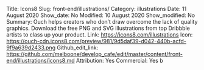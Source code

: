 Title: Icons8
Slug: front-end/illustrations/
Category: illustrations
Date: 11 August 2020
Show_date: No
Modified: 10 August 2020
Show_modified: No
Summary: Ouch helps creators who don’t draw overcome the lack of quality graphics. Download the free PNG and SVG illustrations from top Dribbble artists to class up your product.
Link: https://icons8.com/illustrations
Icon: https://ouch-cdn.icons8.com/preview/981/9d5daf39-d042-440b-acfd-9f9a639d2433.png
Github_edit_link: https://github.com/melboone/develop_cafe/edit/master/content/front-end/illustrations/icons8.md
Attribution: Yes
Commercial: Yes
b